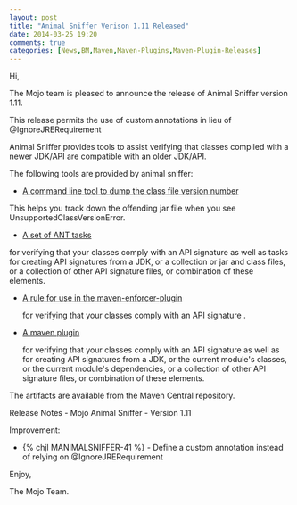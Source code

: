 ```yaml
---
layout: post
title: "Animal Sniffer Verison 1.11 Released"
date: 2014-03-25 19:20
comments: true
categories: [News,BM,Maven,Maven-Plugins,Maven-Plugin-Releases]
---
```

Hi,

The Mojo team is pleased to announce the release of Animal Sniffer version 1.11.

This release permits the use of custom annotations in lieu of
@IgnoreJRERequirement

Animal Sniffer provides tools to assist verifying that classes
compiled with a newer JDK/API are compatible with an older JDK/API.

The following tools are provided by animal sniffer:

 * [A command line tool to dump the class file version number](http://mojo.codehaus.org/animal-sniffer/animal-sniffer/index.html)

 This helps you track down the offending jar file when you see
  UnsupportedClassVersionError.

 * [A set of ANT tasks](http://mojo.codehaus.org/animal-sniffer/animal-sniffer-ant-tasks/index.html)

  for verifying that your classes comply with an API signature as well
  as tasks for creating API signatures from a JDK, or a collection or
  jar and class files, or a collection of other API signature files, or
  combination of these elements.

* [A rule for use in the maven-enforcer-plugin](http://mojo.codehaus.org/animal-sniffer/animal-sniffer-enforcer-rule/index.html)

  for verifying that your classes comply with an API signature .

* [A maven plugin](http://mojo.codehaus.org/animal-sniffer-maven-plugin/index.html)

  for verifying that your classes comply with an API signature as well as
for creating API signatures from a JDK, or the current module's
classes, or the current module's dependencies, or a collection of
other API signature files, or combination of these elements.

The artifacts are available from the Maven Central repository.

Release Notes - Mojo Animal Sniffer - Version 1.11

Improvement:

 * {% chjl MANIMALSNIFFER-41 %} - Define a custom annotation instead of relying on @IgnoreJRERequirement

 Enjoy,

The Mojo Team.

